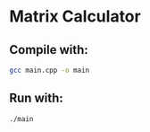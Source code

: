 
Matrix Calculator
================================


Compile with:
-----------------------------------

```bash
gcc main.cpp -o main
```

Run with:
-----------------------------------

```bash
./main
```

